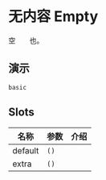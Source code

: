 # 无内容 Empty
空<span style="opacity: 0;">空如</span>也。
## 演示
```demo
basic
```
## Slots
|名称|参数|介绍|
|-|-|-|
|default|`()`||
|extra|`()`||